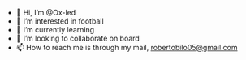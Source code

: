 - 👋 Hi, I’m @Ox-led
- 👀 I’m interested in football 
- 🌱 I’m currently learning
- 💞️ I’m looking to collaborate on board 
- 📫 How to reach me is through my mail, robertobilo05@gmail.com

<!---
Ox-led/Ox-led is a ✨ special ✨ repository because its `README.md` (this file) appears on your GitHub profile.
You can click the Preview link to take a look at your changes.
--->
